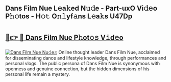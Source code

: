 ## Dans Film Nue L𝚎a𝚔ed N𝚞𝚍e - Part-uxO Vi𝚍𝚎o P𝚑𝚘tos - H𝚘𝚝 O𝚗𝚕yf𝚊ns L𝚎a𝚔s U47Dp

# <h2><a href="http://kfell75.oniu.top/?m=Dans+Film+Nue">🔗👉 🔴 Dans Film Nue P𝚑ot𝚘𝚜 V𝚒d𝚎o</a></h2>

[![Dans Film Nue Nu𝚍e𝚜](https://i.imgur.com/0qMVB7G.gif)](http://kfell75.oniu.top/?m=Dans+Film+Nue)
Online thought leader Dans Film Nue, acclaimed for disseminating dance and lifestyle knowledge, through performances and personal vlogs. The public persona of Dans Film Nue is synonymous with openness and genuine connection, but the hidden dimensions of his personal life remain a mystery.  
